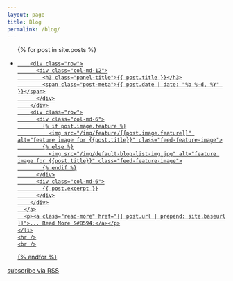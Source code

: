```yaml
---
layout: page
title: Blog
permalink: /blog/
---
```

<ul class="post-list">

  {% for post in site.posts %}
    <li>
      <a class="post-link" href="{{ post.url | prepend: site.baseurl }}">

        <div class="row">
          <div class="col-md-12">
            <h3 class="panel-title">{{ post.title }}</h3>
            <span class="post-meta">{{ post.date | date: "%b %-d, %Y" }}</span>
          </div>
        </div>
        <div class="row">
          <div class="col-md-6">
            {% if post.image.feature %}
              <img src="/img/feature/{{post.image.feature}}" alt="feature image for {{post.title}}" class="feed-feature-image">
            {% else %}
              <img src="/img/default-blog-list-img.jpg" alt="feature image for {{post.title}}" class="feed-feature-image">
            {% endif %}
          </div>
          <div class="col-md-6">
            {{ post.excerpt }}
          </div>
        </div>
      </a>
      <p><a class="read-more" href="{{ post.url | prepend: site.baseurl }}">... Read More &#8594;</a></p>
    </li>
    <hr />
    <br />
  {% endfor %}
</ul>
<p class="rss-subscribe">subscribe <a href="{{ "/feed.xml" | prepend: site.baseurl }}">via RSS</a></p>

